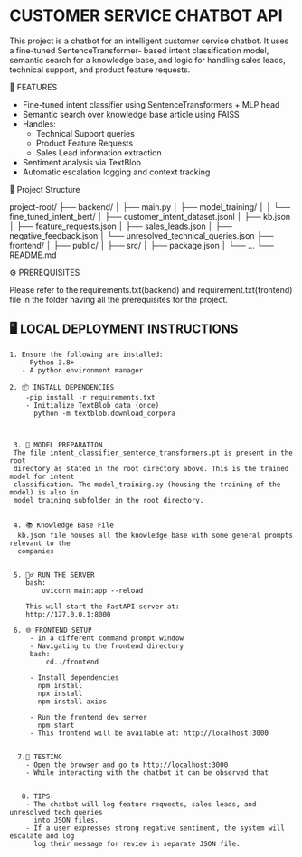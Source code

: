 # CUSTOMER SERVICE CHATBOT API 
This project is a chatbot for an intelligent customer service chatbot. It uses a fine-tuned SentenceTransformer- based intent classification model, semantic search for a knowledge base, and logic for handling sales leads, technical support, and product feature requests. 

 🚀 FEATURES 

  - Fine-tuned intent classifier using SentenceTransformers + MLP head 
  - Semantic search over knowledge base article using FAISS
  - Handles: 
    - Technical Support queries 
    - Product Feature Requests 
    - Sales Lead information extraction 
  - Sentiment analysis via TextBlob
  - Automatic escalation logging and context tracking


📁 Project Structure

project-root/
├── backend/
│   ├── main.py
│   ├── model_training/
│   │   └── fine_tuned_intent_bert/
│   ├── customer_intent_dataset.jsonl
│   ├── kb.json
│   ├── feature_requests.json
│   ├── sales_leads.json
│   ├── negative_feedback.json
│   └── unresolved_technical_queries.json
├── frontend/
│   ├── public/
│   ├── src/
│   ├── package.json
│   └── ...
└── README.md

⚙️ PREREQUISITES

   Please refer to the requirements.txt(backend) and requirement.txt(frontend) file in the 
   folder having all the prerequisites for the project. 

## 🖥 LOCAL DEPLOYMENT INSTRUCTIONS 

    1. Ensure the following are installed: 
       - Python 3.8+
       - A python environment manager 

    2. 📦 INSTALL DEPENDENCIES 
        -pip install -r requirements.txt 
        - Initialize TextBlob data (once) 
          python -m textblob.download_corpora 

    

     3. 🧠 MODEL PREPARATION 
     The file intent_classifier_sentence_transformers.pt is present in the root
     directory as stated in the root directory above. This is the trained model for intent 
     classification. The model_training.py (housing the training of the model) is also in 
     model_training subfolder in the root directory.  

     
     4. 📚 Knowledge Base File
      kb.json file houses all the knowledge base with some general prompts relevant to the    
      companies 

     
     5. 🏃‍♂️ RUN THE SERVER 
        bash: 
            uvicorn main:app --reload 

        This will start the FastAPI server at: 
        http://127.0.0.1:8000

     6. 🌐 FRONTEND SETUP
         - In a different command prompt window
         - Navigating to the frontend directory 
         bash: 
             cd../frontend 
         
         - Install dependencies 
           npm install 
           npx install 
           npm install axios

         - Run the frontend dev server 
           npm start 
         - This frontend will be available at: http://localhost:3000
           
         
      7.📡 TESTING 
        - Open the browser and go to http://localhost:3000
        - While interacting with the chatbot it can be observed that 


       8. TIPS: 
        - The chatbot will log feature requests, sales leads, and unresolved tech queries 
          into JSON files. 
        - If a user expresses strong negative sentiment, the system will escalate and log 
          log their message for review in separate JSON file. 

